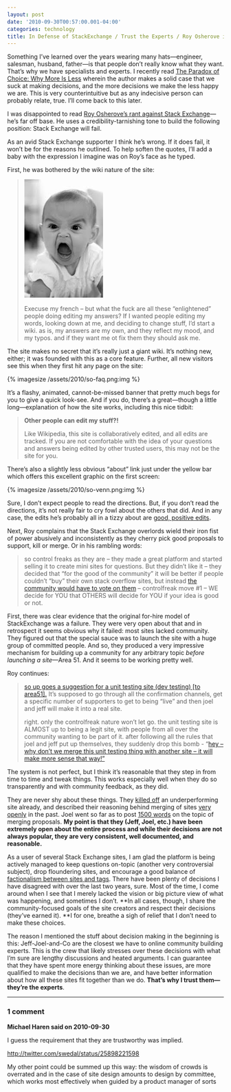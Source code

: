 ```yaml
---
layout: post
date: '2010-09-30T00:57:00.001-04:00'
categories: technology
title: In Defense of StackExchange / Trust the Experts / Roy Osherove is Wrong
---
```


Something I’ve learned over the years wearing many hats—engineer, salesman, husband, father—is that people don’t really know what they want. That’s why we have specialists and experts. I recently read [The Paradox of Choice: Why More Is Less](http://en.wikipedia.org/wiki/The_Paradox_of_Choice:_Why_More_Is_Less) wherein the author makes a solid case that we suck at making decisions, and the more decisions we make the less happy we are. This is very counterintuitive but as any indecisive person can probably relate, true. I’ll come back to this later.

I was disappointed to read [Roy Osherove’s rant against Stack Exchange](http://weblogs.asp.net/rosherove/archive/2010/09/24/why-stackexchange-will-eventually-fail-control-freak-ism.aspx)—he’s far off base. He uses a credibility-tarnishing tone to build the following position: Stack Exchange will fail.

As an avid Stack Exchange supporter I think he’s wrong. If it does fail, it won’t be for the reasons he outlined. To help soften the quotes, I’ll add a baby with the expression I imagine was on Roy’s face as he typed.

First, he was bothered by the wiki nature of the site:

> ![](/assets/2010/ANd9GcQsJrv915pJ7fgn4rGxKQ_0Ezf4cBrpDSOqbZNo61dXUMJ2i04.jpg)
> 
> Execuse my french – but what the fuck are all these “enlightened” people doing editing my answers? If I wanted people editing my words, looking down at me, and deciding to change stuff, I’d start a wiki. as is, my answers are my own, and they reflect my mood, and my typos. and if they want me ot fix them they should ask me.

The site makes no secret that it’s really just a giant wiki. It’s nothing new, either; it was founded with this as a core feature. Further, all new visitors see this when they first hit any page on the site:

{% imagesize /assets/2010/so-faq.png:img %}

It’s a flashy, animated, cannot-be-missed banner that pretty much begs for you to give a quick look-see. And if you do, there’s a great—though a little long—explanation of how the site works, including this nice tidbit:

> **Other people can edit my stuff?!**
> 
> Like Wikipedia, this site is collaboratively edited, and all edits are tracked. If you are not comfortable with the idea of your questions and answers being edited by other trusted users, this may not be the site for you.

There’s also a slightly less obvious “about” link just under the yellow bar which offers this excellent graphic on the first screen:

{% imagesize /assets/2010/so-venn.png:img %}

Sure, I don’t expect people to read the directions. But, if you don’t read the directions, it’s not really fair to cry fowl about the others that did. And in any case, the edits he’s probably all in a tizzy about are [good, positive edits](http://meta.stackoverflow.com/posts/65452/revisions).

Next, Roy complains that the Stack Exchange overlords wield their iron fist of power abusively and inconsistently as they cherry pick good proposals to support, kill or merge. Or in his rambling words:

> so control freaks as they are – they made a great platform and started selling it to create mini sites for questions. But they didn’t like it – they decided that “for the good of the community” it will be better if people couldn’t “buy” their own stack overflow sites, but instead [the community would have to vote on them](http://area51.stackexchange.com/faq) – controlfreak move #1 – WE decide for YOU that OTHERS will decide for YOU if your idea is good or not.

First, there was clear evidence that the original for-hire model of StackExchange was a failure. They were very open about that and in retrospect it seems obvious why it failed: most sites lacked community. They figured out that the special sauce was to launch the site with a huge group of committed people. And so, they produced a very impressive mechanism for building up a community for any arbitrary topic *before launching a site*—Area 51. And it seems to be working pretty well. 

Roy continues:

> [so up goes a suggestion for a unit testing site (dev testing) [to area51].](http://area51.stackexchange.com/proposals/8494/unit-testing) It’s supposed to go through all the confirmation channels, get a specific number of supporters to get to being “live” and then joel and jeff will make it into a real site.   
>
> right. only the controlfreak nature won’t let go. the unit testing site is ALMOST up to being a legit site, with people from all over the community wanting to be part of it. after following all the rules that joel and jeff put up themselves, they suddenly drop this bomb - “[hey – why don’t we merge this unit testing thing with another site – it will make more sense that way!”](http://meta.stackoverflow.com/questions/65439/should-developer-testing-be-folded-into-a-more-general-programmers-site/65452#65452)

The system is not perfect, but I think it’s reasonable that they step in from time to time and tweak things. This works especially well when they do so transparently and with community feedback, as they did.

They are never shy about these things. They [killed off](http://blog.stackoverflow.com/2010/09/pruning-season/) an underperforming site already, and described their reasoning behind merging of sites [very](http://blog.stackoverflow.com/2010/08/should-unix-linux-and-ubuntu-be-merged-vote/) [openly](http://blog.stackoverflow.com/2010/09/fork-it/) in the past. Joel went so far as to post [1500 words](http://blog.stackoverflow.com/2010/09/merging-season/) on the topic of merging proposals. **My point is that they (Jeff, Joel, etc.) have been extremely open about the entire process and while their decisions are not always popular, they are very consistent, well documented, and reasonable.**

As a user of several Stack Exchange sites, I am glad the platform is being actively managed to keep questions on-topic (another very controversial subject), drop floundering sites, and encourage a good balance of [factionalism between sites and tags](http://blog.stackoverflow.com/2010/09/factionalism-site-or-tag/). There have been plenty of decisions I have disagreed with over the last two years, sure. Most of the time, I come around when I see that I merely lacked the vision or big picture view of what was happening, and sometimes I don’t. **In all cases, though, I share the community-focused goals of the site creators and respect their decisions (they’ve earned it). **I for one, breathe a sigh of relief that I don’t need to make these choices.

The reason I mentioned the stuff about decision making in the beginning is this: Jeff-Joel-and-Co are the closest we have to online community building experts. This is the crew that likely stresses over these decisions with what I’m sure are lengthy discussions and heated arguments. I can guarantee that they have spent more energy thinking about these issues, are more qualified to make the decisions than we are, and have better information about how all these sites fit together than we do. **That’s why I trust them—they’re the experts**.

---

### 1 comment

**Michael Haren said on 2010-09-30**

I guess the requirement that they are trustworthy was implied. 

http://twitter.com/swedal/status/25898221598

My other point could be summed up this way: the wisdom of crowds is overrated and in the case of site design amounts to design by committee, which works most effectively when guided by a product manager of sorts
